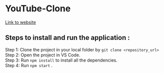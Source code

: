 # YouTube-Clone

[Link to website](https://myutube-clone.netlify.app/)

## Steps to install and run the application :

Step 1: Clone the project in your local folder by `git clone <repository_url>`<br />
Step 2: Open the project in VS Code.<br />
Step 3: Run `npm install` to install all the dependencies.<br />
Step 4: Run `npm start` .<br />

